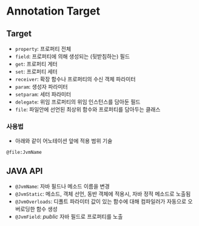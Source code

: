 # Annotation Target

## Target
* `property`: 프로퍼티 전체
* `field`: 프로퍼티에 의해 생성되는 (뒷받침하는) 필드
* `get`: 프로퍼티 게터
* `set`: 프로퍼티 세터
* `receiver`: 확장 함수나 프로퍼티의 수신 객체 파라미터
* `param`: 생성자 파라미터
* `setparam`: 세터 파라미터
* `delegate`: 위임 프로퍼티의 위임 인스턴스를 담아둔 필드
* `file`: 파일안에 선언된 최상위 함수와 프로퍼티를 담아두는 클래스

### 사용법
* 아래와 같이 어노테이션 앞에 적용 범위 기술
```
@file:JvmName 
```

## JAVA API
* `@JvmName`: 자바 필드나 메소드 이름을 변경
* `@JvmStatic`: 메소드, 객체 선언, 동반 객체에 적용시, 자바 정적 메소드로 노출됨
* `@JvmOverloads`: 디폴트 파라미터 값이 있는 함수에 대해 컴파일러가 자동으로 오버로딩한 함수 생성
* `@JvmField`: *public* 자바 필드로 프로퍼티를 노출
